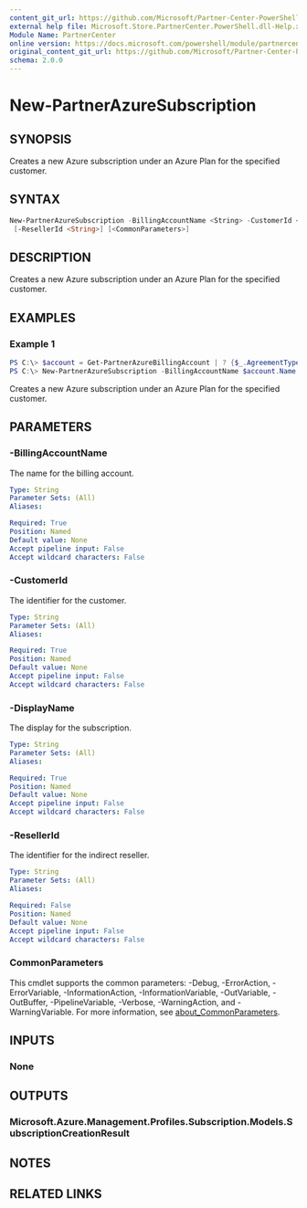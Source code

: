 ```yaml
---
content_git_url: https://github.com/Microsoft/Partner-Center-PowerShell/blob/master/docs/help/New-PartnerAzureSubscription.md
external help file: Microsoft.Store.PartnerCenter.PowerShell.dll-Help.xml
Module Name: PartnerCenter
online version: https://docs.microsoft.com/powershell/module/partnercenter/New-PartnerAzureSubscription
original_content_git_url: https://github.com/Microsoft/Partner-Center-PowerShell/blob/master/docs/help/New-PartnerAzureSubscription.md
schema: 2.0.0
---
```


# New-PartnerAzureSubscription

## SYNOPSIS
Creates a new Azure subscription under an Azure Plan for the specified customer.

## SYNTAX

```powershell
New-PartnerAzureSubscription -BillingAccountName <String> -CustomerId <String> -DisplayName <String>
 [-ResellerId <String>] [<CommonParameters>]
```

## DESCRIPTION
Creates a new Azure subscription under an Azure Plan for the specified customer.

## EXAMPLES

### Example 1
```powershell
PS C:\> $account = Get-PartnerAzureBillingAccount | ? {$_.AgreementType -eq 'MicrosoftCustomerAgreement'}
PS C:\> New-PartnerAzureSubscription -BillingAccountName $account.Name -DisplayName 'Microsoft Azure'
```

Creates a new Azure subscription under an Azure Plan for the specified customer.

## PARAMETERS

### -BillingAccountName
The name for the billing account.

```yaml
Type: String
Parameter Sets: (All)
Aliases:

Required: True
Position: Named
Default value: None
Accept pipeline input: False
Accept wildcard characters: False
```

### -CustomerId
The identifier for the customer.

```yaml
Type: String
Parameter Sets: (All)
Aliases:

Required: True
Position: Named
Default value: None
Accept pipeline input: False
Accept wildcard characters: False
```

### -DisplayName
The display for the subscription.

```yaml
Type: String
Parameter Sets: (All)
Aliases:

Required: True
Position: Named
Default value: None
Accept pipeline input: False
Accept wildcard characters: False
```

### -ResellerId
The identifier for the indirect reseller.

```yaml
Type: String
Parameter Sets: (All)
Aliases:

Required: False
Position: Named
Default value: None
Accept pipeline input: False
Accept wildcard characters: False
```

### CommonParameters
This cmdlet supports the common parameters: -Debug, -ErrorAction, -ErrorVariable, -InformationAction, -InformationVariable, -OutVariable, -OutBuffer, -PipelineVariable, -Verbose, -WarningAction, and -WarningVariable. For more information, see [about_CommonParameters](http://go.microsoft.com/fwlink/?LinkID=113216).

## INPUTS

### None

## OUTPUTS

### Microsoft.Azure.Management.Profiles.Subscription.Models.SubscriptionCreationResult

## NOTES

## RELATED LINKS
